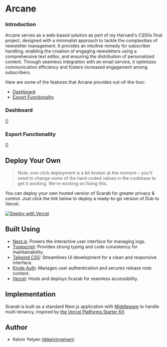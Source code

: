 # Arcane
### Introduction
Arcane serves as a web-based solution as part of my Harvard's CS50x final project, designed with a minimalist approach to tackle the complexities of newsletter management. It provides an intuitive remedy for subscriber handling, enabling the creation of engaging newsletters using a comprehensive text editor, and ensuring the distribution of personalized content. Through seamless integration with an email service, it optimizes communication efficiency and fosters increased engagement among subscribers.

Here are some of the features that Arcane provides out-of-the-box:
- [Dashboard](#data-visualization)
- [Export Functionality](#export-functionality)

### Dashboard

[]
### Export Functionality

[]


## Deploy Your Own

> Note: one-click deployment is a bit broken at the moment – you'll need to change some of the hard-coded values in the codebase to get it working. We're working on fixing this.

You can deploy your own hosted version of Scarab for greater privacy & control. Just click the link below to deploy a ready-to-go version of Dub to Vercel.

[![Deploy with Vercel](https://vercel.com/button)]()

## Built Using
- [Next.js](https://nextjs.org/): Powers the interactive user interface for managing logs.
- [Typescript](https://www.typescriptlang.org/): Provides strong typing and code consistency for maintainability.
- [Tailwind CSS](https://tailwindcss.com/): Streamlines UI development for a clean and responsive interface.
- [Kinde Auth](https://kinde.com/): Manages user authentication and secures release note content.
- [Vercel](https://vercel.com/): Hosts and deploys Scarab for seamless accessibility.


## Implementation

Scarab is built as a standard Next.js application with [Middleware](https://nextjs.org/docs/advanced-features/middleware) to handle multi-tenancy, inspired by [the Vercel Platforms Starter Kit](https://github.com/vercel/platforms).

## Author

- Kelvin Yelyen ([@kelvinyelyen](https://twitter.com/kelvinyelyen))

